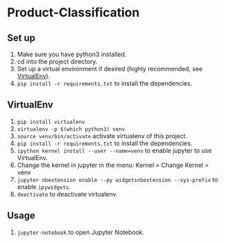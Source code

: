 # Product-Classification
## Set up
1. Make sure you have python3 installed.
2. cd into the project directory.
3. Set up a virtual environment if desired (highly recommended, see [VirtualEnv](#virtualenv)).
4. `pip install -r requirements.txt` to install the dependencies.

## VirtualEnv
1. `pip install virtualenv`
2. `virtualenv -p $(which python3) venv`
3. `source venv/bin/activate` activate virtualenv of this project.
4. `pip install -r requirements.txt` to install the dependencies.
5. `ipython kernel install --user --name=venv` to enable jupyter to use VirtualEnv.
6. Change the kernel in jupyter in the menu: Kernel > Change Kernel > venv
6. `jupyter nbextension enable --py widgetsnbextension --sys-prefix` to enable `ipywidgets`.
7. `deactivate` to deactivate virtualenv.

## Usage
1. `jupyter-notebook` to open Jupyter Notebook.
